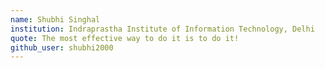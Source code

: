 ```yaml
---
name: Shubhi Singhal
institution: Indraprastha Institute of Information Technology, Delhi
quote: The most effective way to do it is to do it!
github_user: shubhi2000
---
```

